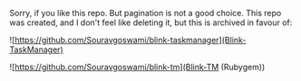 Sorry, if you like this repo. But pagination is not a good choice.
This repo was created, and I don't feel like deleting it, but this is archived in favour of:

![https://github.com/Souravgoswami/blink-taskmanager](Blink-TaskManager)

![https://github.com/Souravgoswami/blink-tm](Blink-TM (Rubygem))
